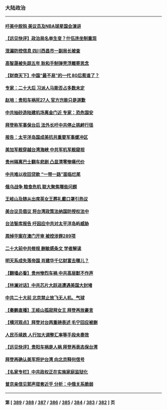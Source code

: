 ### 大陆政治
---
#### [吁美中脱钩 美议员及NBA球星国会演讲](../../pages/ncid277/n13829285.md) 
#### [【远见快评】政治局名单生变？什伍连坐制重现](../../pages/ncid277/n13829328.md) 
#### [泄漏防控信息 四川西昌市一副局长被查](../../pages/ncid277/n13829309.md) 
#### [高智晟被失踪五年 耿和手制弹壳浮雕寄思念](../../pages/ncid277/n13829273.md) 
#### [【财商天下】中国“最不易”的一代 80后惹谁了？](../../pages/ncid277/n13829078.md) 
#### [专家：二十大后 习派人马能否占多数未定](../../pages/ncid277/n13828992.md) 
#### [赵培：贵阳车祸死27人 官方岂能只是道歉](../../pages/ncid277/n13829024.md) 
#### [中共抽砂造陆建机场离金门近 专家：恐危国安](../../pages/ncid277/n13828808.md) 
#### [拜登称军事保台后 法外长吁中共停止挑衅行径](../../pages/ncid277/n13829146.md) 
#### [报告：太平洋岛国成美抗共重要军事缓冲区](../../pages/ncid277/n13829074.md) 
#### [美加军舰穿越台湾海峡 中共军机军舰窥视](../../pages/ncid277/n13829135.md) 
#### [贵州隔离巴士翻车悲剧 凸显清零惨痛代价](../../pages/ncid277/n13828970.md) 
#### [中共难以收回贷款 “一带一路”面临烂尾](../../pages/ncid277/n13829057.md) 
#### [俄乌战争 粮食危机 联大聚焦哪些问题](../../pages/ncid277/n13828959.md) 
#### [王岐山及随从出席英女王葬礼戴口罩引热议](../../pages/ncid277/n13828782.md) 
#### [美台议员倡议 将台湾政策法纳国防授权法中](../../pages/ncid277/n13828617.md) 
#### [台法智库报告 吁因应中共对太平洋岛屿威胁](../../pages/ncid277/n13828783.md) 
#### [周焯华案在澳门开审 被控涉罪289项](../../pages/ncid277/n13828764.md) 
#### [二十大前中共修规 删敏感条文 学者解读](../../pages/ncid277/n13828576.md) 
#### [明天系成失落帝国 肖建华千亿财富去哪儿？](../../pages/ncid277/n13828527.md) 
#### [【翻墙必看】贵州惨烈车祸 中共高层默不作声](../../pages/ncid277/n13828636.md) 
#### [【林澜对话】中共芯片大跃进遭遇美国大封堵](../../pages/ncid277/n13828546.md) 
#### [中共二十大前 北京禁止放飞无人机、气球](../../pages/ncid277/n13828594.md) 
#### [【秦鹏直播】王岐山孤寂拜女王 拜登再放豪言](../../pages/ncid277/n13828536.md) 
#### [【横河观点】拜登对台两重磅表述 毛宁回应被删](../../pages/ncid277/n13828519.md) 
#### [人民币续跌 人行加大调整汇率等手段未奏效](../../pages/ncid277/n13828464.md) 
#### [【远见快评】贵阳车祸是人祸 拜登再表态保台湾](../../pages/ncid277/n13828514.md) 
#### [拜登再确认美军将护台湾 向北京释何信号](../../pages/ncid277/n13828440.md) 
#### [【名家专栏】中共政权正在实施家庭监狱化](../../pages/ncid277/n13828326.md) 
#### [普京亲信见郭声琨套近乎 分析：中俄关系脆弱](../../pages/ncid277/n13828459.md) 

---
#### 第 [ [389](./389.md) / [388](./388.md) / [387](./387.md) / [386](./386.md) / [385](./385.md) / [384](./384.md) / [383](./383.md) / [382](./382.md) ] 页
